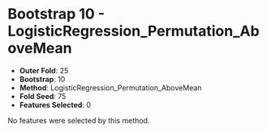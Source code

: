 # Bootstrap 10 - LogisticRegression_Permutation_AboveMean

- **Outer Fold**: 25
- **Bootstrap**: 10
- **Method**: LogisticRegression_Permutation_AboveMean
- **Fold Seed**: 75
- **Features Selected**: 0

No features were selected by this method.
